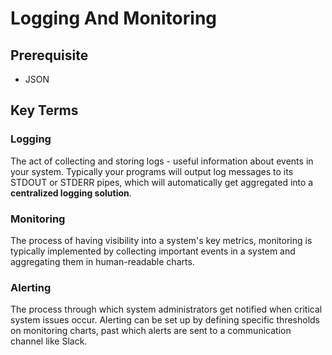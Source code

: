 # Logging And Monitoring  

## Prerequisite  
* JSON

## Key Terms  
### Logging  
The act of collecting and storing logs - useful information about events in your system. Typically your programs will output log messages to its STDOUT or STDERR pipes, which will automatically get aggregated into a __centralized logging solution__.  

### Monitoring  
The process of having visibility into a system's key metrics, monitoring is typically implemented by collecting important events in a system and aggregating them in human-readable charts.  

### Alerting  
The process through which system administrators get notified when critical system issues occur. Alerting can be set up by defining specific thresholds on monitoring charts, past which alerts are sent to a communication channel like Slack.  